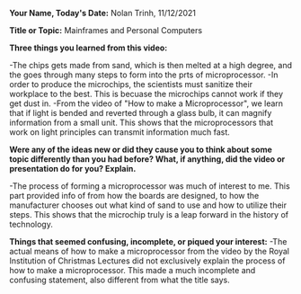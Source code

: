 **Your Name, Today's Date:**   Nolan Trinh, 11/12/2021


**Title or Topic:**  Mainframes and Personal Computers


**Three things you learned from this video:**

-The chips gets made from sand, which is then melted at a high degree, and the goes through many steps to form into the prts of microprocessor.
-In order to produce the microchips, the scientists must sanitize their workplace to the best. This is becuase the microchips cannot work if they get dust in.
-From the video of "How to make a Microprocessor", we learn that if light is bended and reverted through a glass bulb, it can magnify information from a small unit. This shows that the microprocessors that work on light principles can transmit information much fast.



**Were any of the ideas new or did they cause you to think about some topic
differently than you had before?  What, if anything, did the video or
presentation do for you?  Explain.**

-The process of forming a microprocessor was much of interest to me. This part provided info of from how the boards are designed, to how the manufacturer chooses out what kind of sand to use and how to utilize their steps. This shows that the microchip truly is a leap forward in the history of technology.



**Things that seemed confusing, incomplete, or piqued your interest:**
-The actual means of how to make a microprocessor from the video by the Royal Institution of Christmas Lectures did not exclusively explain the process of how to make a microprocessor. This made a much incomplete and confusing statement, also different from what the title says.




